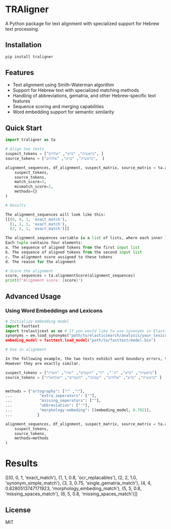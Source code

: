 # TRAligner

A Python package for text alignment with specialized support for Hebrew text processing.

## Installation

```bash
pip install traligner
```

## Features

- Text alignment using Smith-Waterman algorithm
- Support for Hebrew text with specialized matching methods
- Handling of abbreviations, gematria, and other Hebrew-specific text features
- Sequence scoring and merging capabilities
- Word embedding support for semantic similarity

## Quick Start

```python
import traligner as ta

# Align two texts
suspect_tokens = ["בראשית", "ברא", "אלהים", ]
source_tokens = ["בראשית", "ברא", "אלוהים",  ]

alignment_sequences, df_alignment, suspect_matrix, source_matrix = ta.alignment(
    suspect_tokens,
    source_tokens,
    match_score=3,
    mismatch_score=1,
    methods={}
)

# Results

The alignment_sequences will look like this:
[[(0, 0, 1, 'exact_match'),
  (1, 1, 1, 'exact_match'),
  (2, 2, 1, 'exact_match')]]

The alignment_sequences variable is a list of lists, where each inner list represents a local alignment between the two texts. Each local alignment is a list of tuples.
Each tuple contains four elements:
a. The sequence of aligned tokens from the first input list
b. The sequence of aligned tokens from the second input list
c. The alignment score assigned to these tokens
d. The reason for the alignment

# Score the alignment
score, sequences = ta.alignmentScore(alignment_sequences)
print(f"Alignment score: {score}")
```

## Advanced Usage

### Using Word Embeddings and Lexicons

```python
# Initialize embedding model
import fasttext
import trelasticext as ee # If you would like to use synonyms in Elasticsearch, you may load them from a file.
synonyms = ee.load_synonyms("path/to/elasticsearch/analysis/your_lexicon')
embeding_model = fasttext.load_model("path/to/fasttext/model.bin")

# Use in alignment

In the following example, the two texts exhibit word boundary errors, typographical mistakes, orthographic variations, differences in Gematria, and the use of synonyms.
However they are exactly similar. 

suspect_tokens = ["בראשית", "כרא", "ה'", "ח", "השמים", "ואת", "הארץ"]
source_tokens = ["בראשית", "ברא", "אלוהים", "שמונה", "השמיים", "ואתהארץ" ]


methods = {"ortography": ["י", "ו"],
...            "extra_seperators": [""],
...            "missing_seperators": [""],
...            "abbreviation": ["'"],
...            "morphology-embeding": [(embeding_model, 0.702)],
...           }

alignment_sequences, df_alignment, suspect_matrix, source_matrix = ta.alignment(
    suspect_tokens,
    source_tokens,
    methods=methods
)
```

# Results
[[(0, 0, 1, 'exact_match'),
  (1, 1, 0.8, 'ocr_replacables'),
  (2, 2, 1.0, 'synonym_simple_match'),
  (3, 3, 0.75, 'single_gematria_match'),
  (4, 4, 0.8280513747171923, 'morphology_embeding_match'),
  (5, 5, 0.8, 'missing_spaces_match'),
  (6, 5, 0.8, 'missing_spaces_match')]]

## License

MIT